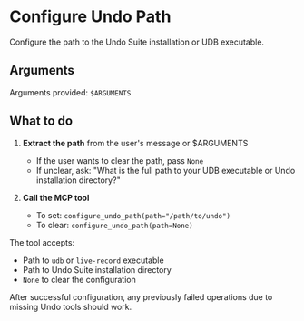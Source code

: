 # Configure Undo Path

Configure the path to the Undo Suite installation or UDB executable.

## Arguments

Arguments provided: `$ARGUMENTS`

## What to do

1. **Extract the path** from the user's message or $ARGUMENTS
   - If the user wants to clear the path, pass `None`
   - If unclear, ask: "What is the full path to your UDB executable or Undo installation directory?"

2. **Call the MCP tool**
   - To set: `configure_undo_path(path="/path/to/undo")`
   - To clear: `configure_undo_path(path=None)`

The tool accepts:
- Path to `udb` or `live-record` executable
- Path to Undo Suite installation directory
- `None` to clear the configuration

After successful configuration, any previously failed operations due to missing Undo tools should work.
